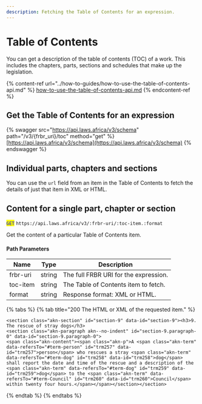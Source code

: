 ```yaml
---
description: Fetching the Table of Contents for an expression.
---
```


# Table of Contents

You can get a description of the table of contents (TOC) of a work. This includes the chapters, parts, sections and schedules that make up the legislation.

{% content-ref url="../how-to-guides/how-to-use-the-table-of-contents-api.md" %}
[how-to-use-the-table-of-contents-api.md](../how-to-guides/how-to-use-the-table-of-contents-api.md)
{% endcontent-ref %}

## Get the Table of Contents for an expression

{% swagger src="https://api.laws.africa/v3/schema" path="/v3/{frbr_uri}/toc" method="get" %}
[https://api.laws.africa/v3/schema](https://api.laws.africa/v3/schema)
{% endswagger %}

## Individual parts, chapters and sections

You can use the `url` field from an item in the Table of Contents to fetch the details of just that item in XML or HTML.

## Content for a single part, chapter or section

<mark style="color:blue;">`GET`</mark> `https://api.laws.africa/v3/:frbr-uri/:toc-item.:format`

Get the content of a particular Table of Contents item.

#### Path Parameters

| Name     | Type   | Description                           |
| -------- | ------ | ------------------------------------- |
| frbr-uri | string | The full FRBR URI for the expression. |
| toc-item | string | The Table of Contents item to fetch.  |
| format   | string | Response format: XML or HTML.         |

{% tabs %}
{% tab title="200 The HTML or XML of the requested item." %}
```markup
<section class="akn-section" id="section-9" data-id="section-9"><h3>9. The rescue of stray dogs</h3>
<section class="akn-paragraph akn--no-indent" id="section-9.paragraph-0" data-id="section-9.paragraph-0">
<span class="akn-content"><span class="akn-p">A <span class="akn-term" data-refersTo="#term-person" id="trm257" data-id="trm257">person</span> who rescues a stray <span class="akn-term" data-refersTo="#term-dog" id="trm258" data-id="trm258">dog</span> shall report the date and time of the rescue and a description of the <span class="akn-term" data-refersTo="#term-dog" id="trm259" data-id="trm259">dog</span> to the <span class="akn-term" data-refersTo="#term-Council" id="trm260" data-id="trm260">Council</span> within twenty four hours.</span></span></section></section>
```
{% endtab %}
{% endtabs %}
